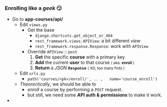 ### Enrolling like a *geek* 😏
- Go to **app-courses/api/**
    - Edit ```views.py```
        - Get the base 
            - ```django.shortcuts.get_object_or_404```
            - ```rest_framework.views.APIView```: a bit different *view*
            - ```rest_framework.response.Response```: work with ```APIView```
        - Override ```APIView``` :: ```post```
            1. **Get** the specific **course** with a primary key 
            2. **Add** the current **user** to that course <small>( aka. **enroll** )</small>
            3. **Return** a *JSON* **```Response```** <small>( XD, too many fmts )</small>
    - Edit ```urls.py```
        - ```path('courses/<pk>/enroll/', .. ,   name='course_enroll')```
    - *Theorectically*, we should be able to 
        - *enroll* a course by performing a ```POST``` request.
        - but still, we need some **API auth & permissions** to make it work.
- 
